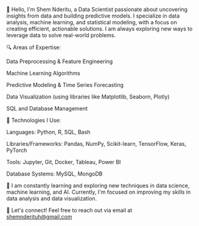 👋 Hello, I'm Shem Nderitu, a Data Scientist passionate about uncovering insights from data and building predictive models.
I specialize in data analysis, machine learning, and statistical modeling, with a focus on creating efficient, actionable solutions. I am always exploring new ways to leverage data to solve real-world problems.

🔍 Areas of Expertise:

Data Preprocessing & Feature Engineering

Machine Learning Algorithms

Predictive Modeling & Time Series Forecasting

Data Visualization (using libraries like Matplotlib, Seaborn, Plotly)

SQL and Database Management

🔧 Technologies I Use:

Languages: Python, R, SQL, Bash

Libraries/Frameworks: Pandas, NumPy, Scikit-learn, TensorFlow, Keras, PyTorch

Tools: Jupyter, Git, Docker, Tableau, Power BI

Database Systems: MySQL, MongoDB

🌱 I am constantly learning and exploring new techniques in data science, machine learning, and AI. Currently, I'm focused on improving my skills in data analysis and data visualization.

💬 Let's connect! Feel free to reach out via email at shemnderituh@gmail.com
